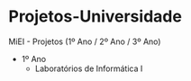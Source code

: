 # Projetos-Universidade
MiEI - Projetos (1º Ano / 2º Ano / 3º Ano)

<ul>
  <li>
    1º Ano
    <ul>
      <li> Laboratórios de Informática I</li>
    </ul>
  </li>
  
</ul>
